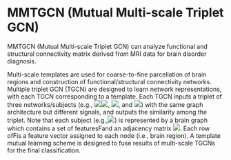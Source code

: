 # MMTGCN (Mutual Multi-scale Triplet GCN)
MMTGCN (Mutual Multi-scale Triplet GCN) can analyze functional and structural connectivity matrix derived from MRI data for brain disorder diagnosis.

Multi-scale templates are used for coarse-to-fine parcellation of brain regions and construction of functional/structural connectivity networks. Multiple triplet GCN (TGCN) are  designed to learn network representations, with each TGCN corresponding to a template. Each TGCN inputs a triplet of three networks/subjects (e.g., <img src="https://latex.codecogs.com/gif.latex?mathbf{X}_{a}^{T}}" /><img src="http://chart.googleapis.com/chart?cht=tx&chl=\mathbf{X}_{a}^{T}" style="border:none;">, <img src="http://chart.googleapis.com/chart?cht=tx&chl=\mathbf{X}_{p}^{T}" style="border:none;">, and <img src="http://chart.googleapis.com/chart?cht=tx&chl=\mathbf{X}_{n}^{T}" style="border:none;">) with the same graph architecture but different signals, and outputs the similarity among the triplet. Note that each subject (e.g.,<img src="http://chart.googleapis.com/chart?cht=tx&chl=\mathbf{X}_{a}^{T}" style="border:none;">) is represented by a brain graph which contains a set of featuresFand an adjacency matrix <img src="http://chart.googleapis.com/chart?cht=tx&chl=\mathbf{A}" style="border:none;">. Each row ofFis a feature vector assigned to each node (i.e., brain region). A template mutual learning scheme is designed to fuse results of multi-scale TGCNs for the final classification.



